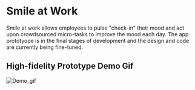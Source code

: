 # Smile at Work

Smile at work allows employees to pulse "check-in" their mood and act upon crowdsourced micro-tasks to improve the mood each day. The app prototyope is in the final stages of development and the design and code are currently being fine-tuned. 

## High-fidelity Prototype Demo Gif
![Demo_gif](App/Images/smileatwork-gif.gif)


